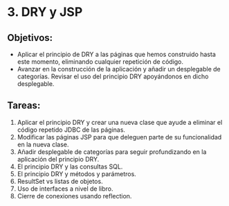 # 3. DRY y JSP
## Objetivos:
- Aplicar el principio de DRY a las páginas que hemos construido hasta este momento, eliminando cualquier repetición de código.
- Avanzar en la construcción de la aplicación y añadir un desplegable de categorías. Revisar el uso del principio DRY apoyándonos en dicho desplegable.
## Tareas:
1. Aplicar el principio DRY y crear una nueva clase que ayude a eliminar el código repetido JDBC de las páginas.
2. Modificar las páginas JSP para que deleguen parte de su funcionalidad en la nueva clase.
3. Añadir desplegable de categorías para seguir profundizando en la aplicación del principio DRY.
4. El principio DRY y las consultas SQL.
5. El principio DRY y métodos y parámetros.
6. ResultSet vs listas de objetos.
7. Uso de interfaces a nivel de libro.
8. Cierre de conexiones usando reflection.